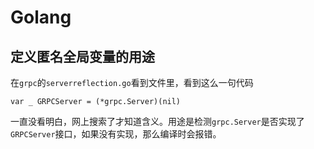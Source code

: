 
# Golang 

## 定义匿名全局变量的用途

在`grpc`的`serverreflection.go`看到文件里，看到这么一句代码

```golang
var _ GRPCServer = (*grpc.Server)(nil)
```

一直没看明白，网上搜索了才知道含义。用途是检测`grpc.Server`是否实现了`GRPCServer`接口，如果没有实现，那么编译时会报错。